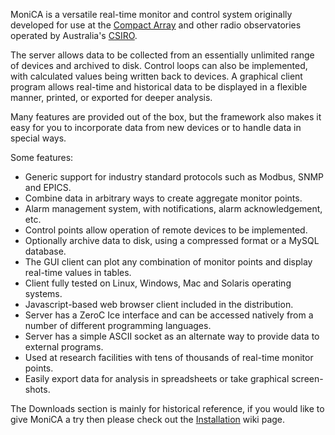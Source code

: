 MoniCA is a versatile real-time monitor and control system originally developed for use at the [Compact Array](http://www.narrabri.atnf.csiro.au/) and other radio observatories operated by Australia's [CSIRO](http://www.csiro.au/).

The server allows data to be collected from an essentially unlimited range of devices and archived to disk. Control loops can also be implemented, with calculated values being written back to devices. A graphical client program allows real-time and historical data to be displayed in a flexible manner, printed, or exported for deeper analysis.

Many features are provided out of the box, but the framework also makes it easy for you to incorporate data from new devices or to handle data in special ways.

Some features:
  * Generic support for industry standard protocols such as Modbus, SNMP and EPICS.
  * Combine data in arbitrary ways to create aggregate monitor points.
  * Alarm management system, with notifications, alarm acknowledgement, etc.
  * Control points allow operation of remote devices to be implemented.
  * Optionally archive data to disk, using a compressed format or a MySQL database.
  * The GUI client can plot any combination of monitor points and display real-time values in tables.
  * Client fully tested on Linux, Windows, Mac and Solaris operating systems.
  * Javascript-based web browser client included in the distribution.
  * Server has a ZeroC Ice interface and can be accessed natively from a number of different programming languages.
  * Server has a simple ASCII socket as an alternate way to provide data to external programs.
  * Used at research facilities with tens of thousands of real-time monitor points.
  * Easily export data for analysis in spreadsheets or take graphical screen-shots.

The Downloads section is mainly for historical reference, if you would like to give MoniCA a try then please check out the [Installation](../../wiki/Installation) wiki page.
